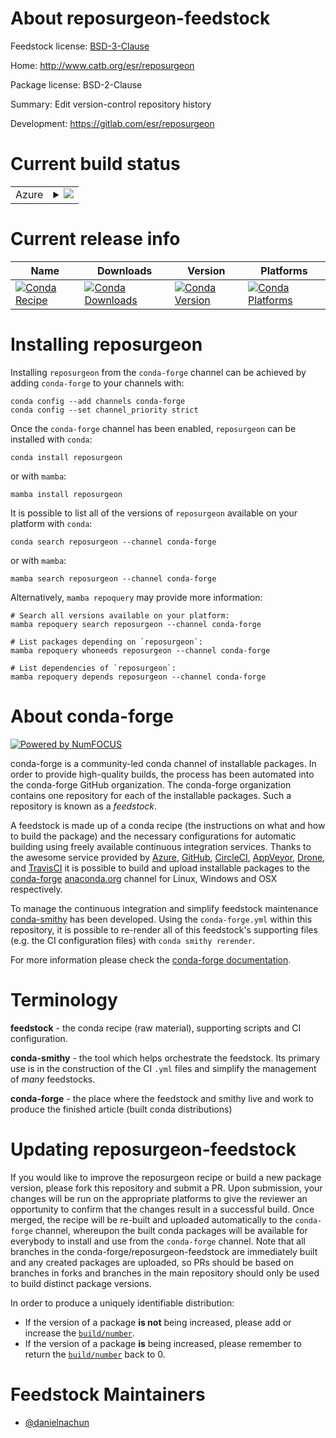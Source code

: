 About reposurgeon-feedstock
===========================

Feedstock license: [BSD-3-Clause](https://github.com/conda-forge/reposurgeon-feedstock/blob/main/LICENSE.txt)

Home: http://www.catb.org/esr/reposurgeon

Package license: BSD-2-Clause

Summary: Edit version-control repository history

Development: https://gitlab.com/esr/reposurgeon

Current build status
====================


<table>
    
  <tr>
    <td>Azure</td>
    <td>
      <details>
        <summary>
          <a href="https://dev.azure.com/conda-forge/feedstock-builds/_build/latest?definitionId=22954&branchName=main">
            <img src="https://dev.azure.com/conda-forge/feedstock-builds/_apis/build/status/reposurgeon-feedstock?branchName=main">
          </a>
        </summary>
        <table>
          <thead><tr><th>Variant</th><th>Status</th></tr></thead>
          <tbody><tr>
              <td>linux_64</td>
              <td>
                <a href="https://dev.azure.com/conda-forge/feedstock-builds/_build/latest?definitionId=22954&branchName=main">
                  <img src="https://dev.azure.com/conda-forge/feedstock-builds/_apis/build/status/reposurgeon-feedstock?branchName=main&jobName=linux&configuration=linux%20linux_64_" alt="variant">
                </a>
              </td>
            </tr><tr>
              <td>osx_64</td>
              <td>
                <a href="https://dev.azure.com/conda-forge/feedstock-builds/_build/latest?definitionId=22954&branchName=main">
                  <img src="https://dev.azure.com/conda-forge/feedstock-builds/_apis/build/status/reposurgeon-feedstock?branchName=main&jobName=osx&configuration=osx%20osx_64_" alt="variant">
                </a>
              </td>
            </tr>
          </tbody>
        </table>
      </details>
    </td>
  </tr>
</table>

Current release info
====================

| Name | Downloads | Version | Platforms |
| --- | --- | --- | --- |
| [![Conda Recipe](https://img.shields.io/badge/recipe-reposurgeon-green.svg)](https://anaconda.org/conda-forge/reposurgeon) | [![Conda Downloads](https://img.shields.io/conda/dn/conda-forge/reposurgeon.svg)](https://anaconda.org/conda-forge/reposurgeon) | [![Conda Version](https://img.shields.io/conda/vn/conda-forge/reposurgeon.svg)](https://anaconda.org/conda-forge/reposurgeon) | [![Conda Platforms](https://img.shields.io/conda/pn/conda-forge/reposurgeon.svg)](https://anaconda.org/conda-forge/reposurgeon) |

Installing reposurgeon
======================

Installing `reposurgeon` from the `conda-forge` channel can be achieved by adding `conda-forge` to your channels with:

```
conda config --add channels conda-forge
conda config --set channel_priority strict
```

Once the `conda-forge` channel has been enabled, `reposurgeon` can be installed with `conda`:

```
conda install reposurgeon
```

or with `mamba`:

```
mamba install reposurgeon
```

It is possible to list all of the versions of `reposurgeon` available on your platform with `conda`:

```
conda search reposurgeon --channel conda-forge
```

or with `mamba`:

```
mamba search reposurgeon --channel conda-forge
```

Alternatively, `mamba repoquery` may provide more information:

```
# Search all versions available on your platform:
mamba repoquery search reposurgeon --channel conda-forge

# List packages depending on `reposurgeon`:
mamba repoquery whoneeds reposurgeon --channel conda-forge

# List dependencies of `reposurgeon`:
mamba repoquery depends reposurgeon --channel conda-forge
```


About conda-forge
=================

[![Powered by
NumFOCUS](https://img.shields.io/badge/powered%20by-NumFOCUS-orange.svg?style=flat&colorA=E1523D&colorB=007D8A)](https://numfocus.org)

conda-forge is a community-led conda channel of installable packages.
In order to provide high-quality builds, the process has been automated into the
conda-forge GitHub organization. The conda-forge organization contains one repository
for each of the installable packages. Such a repository is known as a *feedstock*.

A feedstock is made up of a conda recipe (the instructions on what and how to build
the package) and the necessary configurations for automatic building using freely
available continuous integration services. Thanks to the awesome service provided by
[Azure](https://azure.microsoft.com/en-us/services/devops/), [GitHub](https://github.com/),
[CircleCI](https://circleci.com/), [AppVeyor](https://www.appveyor.com/),
[Drone](https://cloud.drone.io/welcome), and [TravisCI](https://travis-ci.com/)
it is possible to build and upload installable packages to the
[conda-forge](https://anaconda.org/conda-forge) [anaconda.org](https://anaconda.org/)
channel for Linux, Windows and OSX respectively.

To manage the continuous integration and simplify feedstock maintenance
[conda-smithy](https://github.com/conda-forge/conda-smithy) has been developed.
Using the ``conda-forge.yml`` within this repository, it is possible to re-render all of
this feedstock's supporting files (e.g. the CI configuration files) with ``conda smithy rerender``.

For more information please check the [conda-forge documentation](https://conda-forge.org/docs/).

Terminology
===========

**feedstock** - the conda recipe (raw material), supporting scripts and CI configuration.

**conda-smithy** - the tool which helps orchestrate the feedstock.
                   Its primary use is in the construction of the CI ``.yml`` files
                   and simplify the management of *many* feedstocks.

**conda-forge** - the place where the feedstock and smithy live and work to
                  produce the finished article (built conda distributions)


Updating reposurgeon-feedstock
==============================

If you would like to improve the reposurgeon recipe or build a new
package version, please fork this repository and submit a PR. Upon submission,
your changes will be run on the appropriate platforms to give the reviewer an
opportunity to confirm that the changes result in a successful build. Once
merged, the recipe will be re-built and uploaded automatically to the
`conda-forge` channel, whereupon the built conda packages will be available for
everybody to install and use from the `conda-forge` channel.
Note that all branches in the conda-forge/reposurgeon-feedstock are
immediately built and any created packages are uploaded, so PRs should be based
on branches in forks and branches in the main repository should only be used to
build distinct package versions.

In order to produce a uniquely identifiable distribution:
 * If the version of a package **is not** being increased, please add or increase
   the [``build/number``](https://docs.conda.io/projects/conda-build/en/latest/resources/define-metadata.html#build-number-and-string).
 * If the version of a package **is** being increased, please remember to return
   the [``build/number``](https://docs.conda.io/projects/conda-build/en/latest/resources/define-metadata.html#build-number-and-string)
   back to 0.

Feedstock Maintainers
=====================

* [@danielnachun](https://github.com/danielnachun/)

